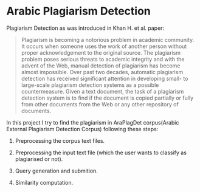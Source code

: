 # Arabic Plagiarism Detection

Plagiarism Detection as was introduced in Khan H. et al. paper:
>Plagiarism is becoming a notorious problem in academic community. It occurs when someone
uses the work of another person without proper acknowledgement to the original source. The
plagiarism problem poses serious threats to academic integrity and with the advent of the Web,
manual detection of plagiarism has become almost impossible. Over past two decades, automatic
plagiarism detection has received significant attention in developing small- to large-scale
plagiarism detection systems as a possible countermeasure. Given a text document, the task of a
plagiarism detection system is to find if the document is copied partially or fully from other
documents from the Web or any other repository of documents.


In this project I try to find the plagiarism in AraPlagDet corpus(Arabic External Plagiarism Detection Corpus) following these steps:

1. Preprocessing the corpus text files.

2. Preprocessing the input text file (which the user wants to classify as plagiarised or not).

3. Query generation and submition.

4. Similarity computation.

